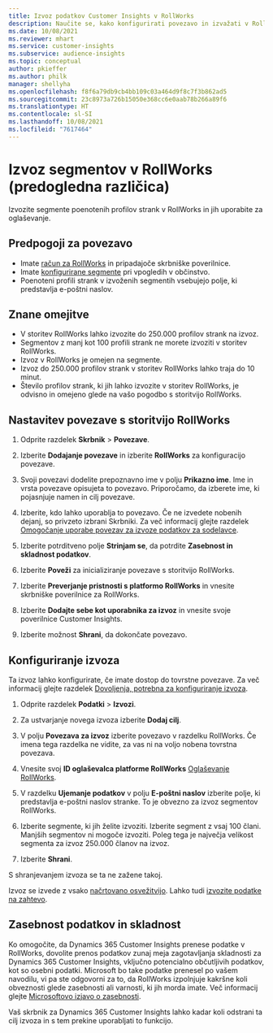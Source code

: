 ```yaml
---
title: Izvoz podatkov Customer Insights v RollWorks
description: Naučite se, kako konfigurirati povezavo in izvažati v RollWorks.
ms.date: 10/08/2021
ms.reviewer: mhart
ms.service: customer-insights
ms.subservice: audience-insights
ms.topic: conceptual
author: pkieffer
ms.author: philk
manager: shellyha
ms.openlocfilehash: f8f6a79db9cb4bb109c03a464d9f8c7f3b862ad5
ms.sourcegitcommit: 23c8973a726b15050e368cc6e0aab78b266a89f6
ms.translationtype: HT
ms.contentlocale: sl-SI
ms.lasthandoff: 10/08/2021
ms.locfileid: "7617464"
---
```

# <a name="export-segments-to-rollworks-preview"></a>Izvoz segmentov v RollWorks (predogledna različica)

Izvozite segmente poenotenih profilov strank v RollWorks in jih uporabite za oglaševanje. 

## <a name="prerequisites-for-a-connection"></a>Predpogoji za povezavo

-   Imate [račun za RollWorks](https://www.rollworks.com/) in pripadajoče skrbniške poverilnice.
-   Imate [konfigurirane segmente](segments.md) pri vpogledih v občinstvo.
-   Poenoteni profili strank v izvoženih segmentih vsebujejo polje, ki predstavlja e-poštni naslov.

## <a name="known-limitations"></a>Znane omejitve

- V storitev RollWorks lahko izvozite do 250.000 profilov strank na izvoz.
- Segmentov z manj kot 100 profili strank ne morete izvoziti v storitev RollWorks. 
- Izvoz v RollWorks je omejen na segmente.
- Izvoz do 250.000 profilov strank v storitev RollWorks lahko traja do 10 minut. 
- Število profilov strank, ki jih lahko izvozite v storitev RollWorks, je odvisno in omejeno glede na vašo pogodbo s storitvijo RollWorks.

## <a name="set-up-connection-to-rollworks"></a>Nastavitev povezave s storitvijo RollWorks

1. Odprite razdelek **Skrbnik** > **Povezave**.

1. Izberite **Dodajanje povezave** in izberite **RollWorks** za konfiguracijo povezave.

1. Svoji povezavi dodelite prepoznavno ime v polju **Prikazno ime**. Ime in vrsta povezave opisujeta to povezavo. Priporočamo, da izberete ime, ki pojasnjuje namen in cilj povezave.

1. Izberite, kdo lahko uporablja to povezavo. Če ne izvedete nobenih dejanj, so privzeto izbrani Skrbniki. Za več informacij glejte razdelek [Omogočanje uporabe povezav za izvoze podatkov za sodelavce](connections.md#allow-contributors-to-use-a-connection-for-exports).

1. Izberite potrditveno polje **Strinjam se**, da potrdite **Zasebnost in skladnost podatkov**.

1. Izberite **Poveži** za inicializiranje povezave s storitvijo RollWorks.

1. Izberite **Preverjanje pristnosti s platformo RollWorks** in vnesite skrbniške poverilnice za RollWorks.

1. Izberite **Dodajte sebe kot uporabnika za izvoz** in vnesite svoje poverilnice Customer Insights.

1. Izberite možnost **Shrani**, da dokončate povezavo.

## <a name="configure-an-export"></a>Konfiguriranje izvoza

Ta izvoz lahko konfigurirate, če imate dostop do tovrstne povezave. Za več informacij glejte razdelek [Dovoljenja, potrebna za konfiguriranje izvoza](export-destinations.md#set-up-a-new-export).

1. Odprite razdelek **Podatki** > **Izvozi**.

1. Za ustvarjanje novega izvoza izberite **Dodaj cilj**.

1. V polju **Povezava za izvoz** izberite povezavo v razdelku RollWorks. Če imena tega razdelka ne vidite, za vas ni na voljo nobena tovrstna povezava.

1. Vnesite svoj **ID oglaševalca platforme RollWorks** [Oglaševanje RollWorks](https://help.adroll.com/hc/articles/212011838-Advertiser-Profiles).

1. V razdelku **Ujemanje podatkov** v polju **E-poštni naslov** izberite polje, ki predstavlja e-poštni naslov stranke. To je obvezno za izvoz segmentov RollWorks.

1. Izberite segmente, ki jih želite izvoziti. Izberite segment z vsaj 100 člani. Manjših segmentov ni mogoče izvoziti. Poleg tega je največja velikost segmenta za izvoz 250.000 članov na izvoz. 

1. Izberite **Shrani**.

S shranjevanjem izvoza se ta ne zažene takoj.

Izvoz se izvede z vsako [načrtovano osvežitvijo](system.md#schedule-tab). Lahko tudi [izvozite podatke na zahtevo](export-destinations.md#run-exports-on-demand). 


## <a name="data-privacy-and-compliance"></a>Zasebnost podatkov in skladnost

Ko omogočite, da Dynamics 365 Customer Insights prenese podatke v RollWorks, dovolite prenos podatkov zunaj meja zagotavljanja skladnosti za Dynamics 365 Customer Insights, vključno potencialno občutljivih podatkov, kot so osebni podatki. Microsoft bo take podatke prenesel po vašem navodilu, vi pa ste odgovorni za to, da RollWorks izpolnjuje kakršne koli obveznosti glede zasebnosti ali varnosti, ki jih morda imate. Več informacij glejte [Microsoftovo izjavo o zasebnosti](https://go.microsoft.com/fwlink/?linkid=396732).

Vaš skrbnik za Dynamics 365 Customer Insights lahko kadar koli odstrani ta cilj izvoza in s tem prekine uporabljati to funkcijo.
